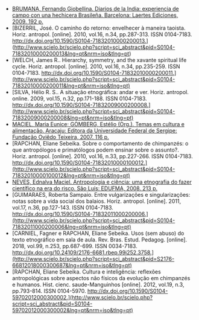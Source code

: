+ [BRUMANA, Fernando Giobellina. Diarios de la India: experiencia de campo con una hechicera Brasileña. Barcelona: Laertes Ediciones, 2009. 192 p.](http://www.scielo.br/scielo.php?script=sci_arttext&pid=S0104-71832010000100014&lng=pt&nrm=iso&tlng=pt) 
+ [BIZERRIL, José. O caminho do retorno: envelhecer à maneira taoista. Horiz. antropol. [online]. 2010, vol.16, n.34, pp.287-313. ISSN 0104-7183.  http://dx.doi.org/10.1590/S0104-71832010000200013.] (http://www.scielo.br/scielo.php?script=sci_abstract&pid=S0104-71832010000200013&lng=pt&nrm=iso&tlng=pt)
+ [WELCH, James R.. Hierarchy, symmetry, and the xavante spiritual life cycle. Horiz. antropol. [online]. 2010, vol.16, n.34, pp.235-259. ISSN 0104-7183.  http://dx.doi.org/10.1590/S0104-71832010000200011.](http://www.scielo.br/scielo.php?script=sci_abstract&pid=S0104-71832010000200011&lng=pt&nrm=iso&tlng=pt) 
+ [SILVA, Hélio R. S.. A situação etnográfica: andar e ver. Horiz. antropol. online. 2009, vol.15, n.32, pp.171-188. ISSN 0104-7183.  http://dx.doi.org/10.1590/S0104-71832009000200008.](http://www.scielo.br/scielo.php?script=sci_abstract&pid=S0104-71832009000200008&lng=pt&nrm=iso&tlng=pt)
+ [MACIEL, Maria Eunice; GOMBERG, Estélio (Org.). Temas em cultura e alimentação. Aracaju: Editora da Universidade Federal de Sergipe: Fundação Oviêdo Teixeira, 2007. 116 p.](http://www.scielo.br/scielo.php?script=sci_arttext&pid=S0104-71832009000200015&lng=pt&nrm=iso&tlng=pt)
+ [RAPCHAN, Eliane Sebeika. Sobre o comportamento de chimpanzés: o que antropólogos e primatólogos podem ensinar sobre o assunto?. Horiz. antropol. [online]. 2010, vol.16, n.33, pp.227-266. ISSN 0104-7183.  http://dx.doi.org/10.1590/S0104-71832010000100012.](http://www.scielo.br/scielo.php?script=sci_abstract&pid=S0104-71832010000100012&lng=pt&nrm=iso&tlng=pt) 
+ [NEVES, Ednalva Maciel. Antropologia e ciência: uma etnografia do fazer científico na era do risco. São Luís: EDUFMA, 2008. 213 p.](http://www.scielo.br/scielo.php?script=sci_arttext&pid=S0104-71832009000200020&lng=pt&nrm=iso&tlng=pt) 
+ [GUIMARAES, Roberta Sampaio. Entre vulgarizações e singularizações: notas sobre a vida social dos balaios. Horiz. antropol. [online]. 2011, vol.17, n.36, pp.127-143. ISSN 0104-7183.  http://dx.doi.org/10.1590/S0104-71832011000200006.](http://www.scielo.br/scielo.php?script=sci_abstract&pid=S0104-71832011000200006&lng=pt&nrm=iso&tlng=pt) 
+ [CARNIEL, Fagner  e  RAPCHAN, Eliane Sebeika. Usos (sem abuso) do texto etnográfico em sala de aula. Rev. Bras. Estud. Pedagog. [online]. 2018, vol.99, n.253, pp.687-699. ISSN 0034-7183.  http://dx.doi.org/10.24109/2176-6681.rbep.99i252.3758.](http://www.scielo.br/scielo.php?script=sci_abstract&pid=S2176-66812018000300687&lng=pt&nrm=iso&tlng=pt)
+ [RAPCHAN, Eliane Sebeika. Cultura e inteligência: reflexões antropológicas sobre aspectos não físicos da evolução em chimpanzés e humanos. Hist. cienc. saude-Manguinhos [online]. 2012, vol.19, n.3, pp.793-814. ISSN 0104-5970.  http://dx.doi.org/10.1590/S0104-59702012000300002.](http://www.scielo.br/scielo.php?script=sci_abstract&pid=S0104-59702012000300002&lng=pt&nrm=iso&tlng=pt)
